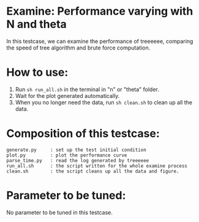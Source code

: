# Examine: Performance varying with N and theta

In this testcase, we can examine the performance of treeeeee, comparing the speed of tree algorithm and brute force computation.

# How to use:
1. Run `sh run_all.sh` in the terminal in "n" or "theta" folder.
2. Wait for the plot generated automatically.
3. When you no longer need the data, run `sh clean.sh` to clean up all the data.

# Composition of this testcase:
```
generate.py     : set up the test initial condition
plot.py         : plot the performance curve
parse_time.py   : read the log generated by treeeeee
run_all.sh      : the script written for the whole examine process
clean.sh        : the script cleans up all the data and figure.
```

# Parameter to be tuned:
No parameter to be tuned in this testcase.